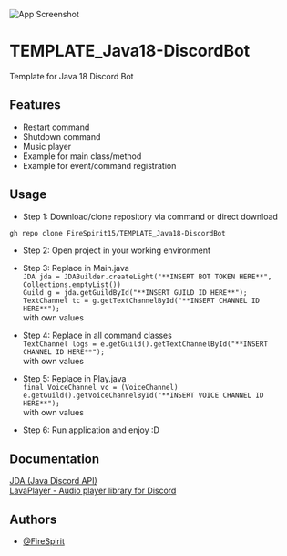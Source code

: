 ![App Screenshot](https://i.ibb.co/pj46t55/Screenshot-2023-01-29-140504.png)

# TEMPLATE_Java18-DiscordBot
Template for Java 18 Discord Bot

## Features

- Restart command
- Shutdown command
- Music player
- Example for main class/method
- Example for event/command registration
## Usage

- Step 1: Download/clone repository via command or direct download

```bash
gh repo clone FireSpirit15/TEMPLATE_Java18-DiscordBot
````

- Step 2: Open project in your working environment

- Step 3: Replace in Main.java\
  `JDA jda = JDABuilder.createLight("**INSERT BOT TOKEN HERE**", Collections.emptyList())`\
  `Guild g = jda.getGuildById("**INSERT GUILD ID HERE**");`\
  `TextChannel tc = g.getTextChannelById("**INSERT CHANNEL ID HERE**");`\
  with own values

- Step 4: Replace in all command classes\
  `TextChannel logs = e.getGuild().getTextChannelById("**INSERT CHANNEL ID HERE**");`\
  with own values

- Step 5: Replace in Play.java\
  `final VoiceChannel vc = (VoiceChannel) e.getGuild().getVoiceChannelById("**INSERT VOICE CHANNEL ID HERE**");`\
  with own values

- Step 6: Run application and enjoy :D
## Documentation

[JDA (Java Discord API)](https://github.com/DV8FromTheWorld/JDA)  
[LavaPlayer - Audio player library for Discord
](https://github.com/sedmelluq/lavaplayer)

## Authors

- [@FireSpirit](https://github.com/FireSpirit15)

